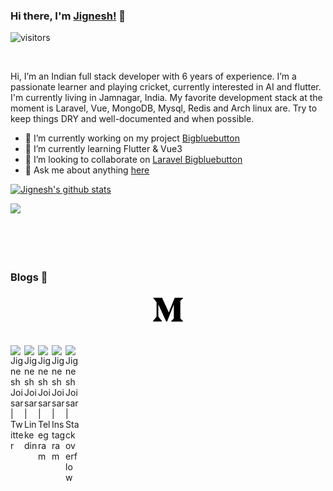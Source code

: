 ### Hi there, I'm [Jignesh!](https://jigneshjoisar.web.app) 👋

 ![visitors](https://visitor-badge.laobi.icu/badge?page_id=joisarjignesh.joisarjignesh)

<br />

Hi, I’m an Indian full stack developer with 6 years of experience. I’m a passionate learner and playing cricket, currently interested in AI and flutter. I'm currently living in Jamnagar, India. My favorite development stack at the moment is Laravel, Vue, MongoDB, Mysql, Redis and Arch linux are. Try to keep things DRY and well-documented and when possible.

- 🔭 I’m currently working on my project [Bigbluebutton](https://github.com/joisarjignesh/bigbluebutton)
- 🌱 I’m currently learning Flutter & Vue3
- 👯 I’m looking to collaborate on [Laravel Bigbluebutton](https://github.com/joisarjignesh/bigbluebutton)
- 💬 Ask me about anything [here](https://github.com/joisarjignesh/joisarjignesh/issues)

[![Jignesh's github stats](https://github-readme-stats-vercel-joisarjignesh.vercel.app/api?username=joisarjignesh&show_icons=true&title_color=fff&icon_color=79ff97&text_color=9f9f9f&bg_color=151515)](https://jigneshjoisar.web.app/)

<a href="https://github.com/joisarjignesh/bigbluebutton">
  <img align="left" src="https://github-readme-stats-vercel-joisarjignesh.vercel.app/api/pin/?username=joisarjignesh&repo=bigbluebutton&title_color=fff&icon_color=79ff97&text_color=9f9f9f&bg_color=151515" />
</a><br/>  

<br />
<br />
<br />
<br />

###  Blogs 🌱

<p align="center">
  <a href="https://medium.com/@joisarjignesh">
    <img src="https://github.com/joisarjignesh/joisarjignesh/blob/master/assets/icon/medium.svg">
  </a>  
</p>


<br/>
<a href="https://twitter.com/joisarjignesh">
  <img align="left" alt="Jignesh Joisar | Twitter" width="22px" src="https://cdn.jsdelivr.net/npm/simple-icons@v3/icons/twitter.svg" />
</a>
<a href="https://www.linkedin.com/in/joisarjignesh/">
  <img align="left" alt="Jignesh Joisar | Linkedin" width="22px" src="https://cdn.jsdelivr.net/npm/simple-icons@v3/icons/linkedin.svg" />
</a>
<a href="https://t.me/joisarjignesh">
  <img align="left" alt="Jignesh Joisar | Telegram" width="22px" src="https://cdn.jsdelivr.net/npm/simple-icons@v3/icons/telegram.svg" />
</a>
<a href="https://www.instagram.com/jigneshjoisar">
  <img align="left" alt="Jignesh Joisar | Instagram" width="22px" src="https://cdn.jsdelivr.net/npm/simple-icons@v3/icons/instagram.svg" />
</a>
<a href="https://stackoverflow.com/users/4101154/jignesh-joisar">
  <img align="left" alt="Jignesh Joisar | Stackoverflow" width="22px" src="https://cdn.jsdelivr.net/npm/simple-icons@v3/icons/stackoverflow.svg"  />
</a>


